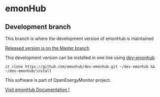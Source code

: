 emonHub
=======

Development branch
------------------

This branch is where the development version of emonHub is maintained

[Released version is on the Master branch](https://github.com/emonhub/emonhub/blob/master/README.md)

This development version can be installed in one line using [dev-emonhub](https://github.com/emonhub/dev-emonhub/blob/master/README.md)

    it clone https://github.com/emonhub/dev-emonhub.git ~/dev-emonhub && ~/dev-emonhub/install

This software is part of OpenEnergyMonitor project.

[Visit emonHub Documentation !](http://emonhub.org)
